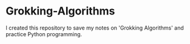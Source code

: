 # Grokking-Algorithms
I created this repository to save my notes on 'Grokking Algorithms' and practice Python programming.
